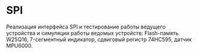 # SPI
Реализация интерфейса SPI и тестирование работы ведущего устройства и симуляции работы ведомых устройств: Flash-память W25Q16, 7-сегментный индикатор, сдвиговый регистр 74HC595, датчик MPU6000. 
 
